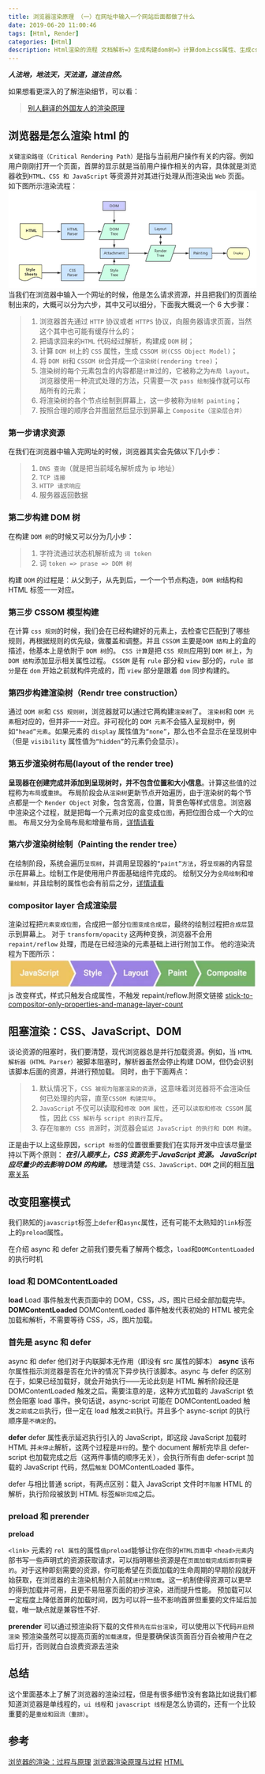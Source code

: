 ```yaml
---
title: 浏览器渲染原理 （一）在网址中输入一个网站后面都做了什么
date: 2019-06-20 11:00:46
tags: [Html, Render]
categories: [Html]
description: Html渲染的流程 文档解析=》生成构建dom树=》计算dom上css属性、生成cssom树=》渲染=》合成=》绘制图形。同时reflow、repaint是发生在什么那个阶段。为什么css要写在头部，js现在底部。
---
```


**_人法地，地法天，天法道，道法自然。_**

如果想看更深入的了解渲染细节，可以看：

> [别人翻译的外国友人的渲染原理](https://www.html5rocks.com/zh/tutorials/internals/howbrowserswork/#Layout)

## 浏览器是怎么渲染 html 的

`关键渲染路径（Critical Rendering Path）`是指与当前用户操作有关的内容。例如用户刚刚打开一个页面，首屏的显示就是当前用户操作相关的内容，具体就是浏览器收到`HTML、CSS 和 JavaScript` 等资源并对其进行处理从而渲染出 `Web` 页面。
如下图所示渲染流程：
![bowser-render](./html-browser-render/bowser-render.png)
当我们在浏览器中输入一个网址的时候，他是怎么请求资源，并且把我们的页面绘制出来的，大概可以分为六步，其中又可以细分，下面我大概说一个 6 大步骤：

> 1. 浏览器首先通过 `HTTP` 协议或者 `HTTPS` 协议，向服务器请求页面，当然这个其中也可能有缓存什么的；
> 2. 把请求回来的`HTML` 代码经过解析，构建成 `DOM` 树；
> 3. 计算 `DOM 树`上的 `CSS` 属性，生成 `CSSOM 树(CSS Object Model)`；
> 4. 将 `DOM 树`和 `CSSOM 树`合并成一个`渲染树(rendering tree)`；
> 5. 渲染树的每个元素包含的内容都是`计算`过的，它被称之为`布局 layout`。浏览器使用一种流式处理的方法，只需要一次 `pass 绘制`操作就可以布局所有的元素；
> 6. 将渲染树的各个节点绘制到屏幕上，这一步被称为`绘制 painting`；
> 7. 按照合理的顺序合并图层然后显示到屏幕上 `Composite（渲染层合并）`

### 第一步请求资源

在我们在浏览器中输入完网址的时候，浏览器其实会先做以下几小步：

> 1. `DNS 查询`（就是把当前域名解析成为 ip 地址）
> 2. `TCP 连接`
> 3. `HTTP 请求响应`
> 4. 服务器返回数据

### 第二步构建 DOM 树

在构建 `DOM 树`的时候又可以分为几小步：

> 1. 字符流通过状态机解析成为 `词 token`
> 2. 词 `token => prase => DOM 树`

构建 `DOM` 的过程是：从父到子，从先到后，一个一个节点构造，`DOM 树`结构和 HTML 标签一一对应。

### 第三步 CSSOM 模型构建

在计算 `css 规则`的时候，我们会在已经构建好的元素上，去检查它匹配到了哪些规则，再根据规则的优先级，做覆盖和调整。并且 `CSSOM` 主要是`DOM 结构`上的盒的描述，他基本上是依附于 `DOM 树`的。
`CSS 计算`是把 `CSS 规则`应用到 `DOM 树`上，为 `DOM 结构`添加显示相关属性过程。
`CSSOM` 是有 `rule` 部分和 `view` 部分的，`rule 部分`是在 `dom` 开始之前就构件完成的，而 `view` 部分是跟着 `dom` 同步构建的。

### 第四步构建渲染树（Rendr tree construction）

通过 `DOM 树`和 `CSS 规则树`，浏览器就可以通过它两构建`渲染树`了。
`渲染树`和 `DOM 元素`相对应的，但并非一一对应。非可视化的 `DOM 元素`不会插入呈现树中，例如`“head”元素`。如果元素的 `display` 属性值为`“none”`，那么也不会显示在呈现树中（但是 `visibility` 属性值为`“hidden”`的元素仍会显示）。

### 第五步渲染树布局(layout of the render tree)

**呈现器在创建完成并添加到呈现树时，并不包含位置和大小信息**。计算这些值的过程称为`布局`或`重排`。
布局阶段会从`渲染树`更新节点开始遍历，由于渲染树的每个节点都是一个 `Render Object` 对象，包含宽高，位置，背景色等样式信息。浏览器中渲染这个过程，就是把每一个元素对应的盒变成`位图`，再把位图合成一个大的`位图`。
布局又分为全局布局和增量布局，[详情请看](https://www.html5rocks.com/zh/tutorials/internals/howbrowserswork/#Layout)

### 第六步渲染树绘制（Painting the render tree）

在绘制阶段，系统会遍历`呈现树`，并调用呈现器的`“paint”方法`，将`呈现器`的内容显示在屏幕上。绘制工作是使用用户界面基础组件完成的。
绘制又分为`全局绘制`和`增量绘制`，并且绘制的属性也会有前后之分，[详情请看](https://www.html5rocks.com/zh/tutorials/internals/howbrowserswork/)

### compositor layer 合成渲染层

渲染过程把`元素变成位图`，合成把一部分`位图变成合成层`，最终的绘制过程把`合成层`显示到屏幕上。
对于 `transform/opacity` 这两种变换，浏览器不会用 `repaint/reflow` 处理，而是在已经渲染的元素基础上进行附加工作。
他的渲染流程为下图所示：
![只执行 compositor](./html-browser-render/reflow-repaint-1-1.png)
js 改变样式，样式只触发合成属性，不触发 repaint/reflow.附原文链接
[stick-to-compositor-only-properties-and-manage-layer-count](https://developers.google.com/web/fundamentals/performance/rendering/stick-to-compositor-only-properties-and-manage-layer-count)

## 阻塞渲染：CSS、JavaScript、DOM

谈论资源的阻塞时，我们要清楚，现代浏览器总是并行加载资源。例如，当 `HTML 解析器（HTML Parser）`被脚本阻塞时，解析器虽然会停止构建 DOM，但仍会识别该脚本后面的资源，并进行预加载。
同时，由于下面两点：

> 1. 默认情况下，`CSS 被视为阻塞渲染的资源`，这意味着浏览器将不会渲染任何已处理的内容，直至`CSSOM 构建完毕`。
> 2. `JavaScrip`t 不仅可以读取和`修改 DOM 属性`，还可以`读取和修改 CSSOM` 属性，因此 `CSS 解析`与 `script 的执行`互斥。
> 3. 存在`阻塞的 CSS 资源`时，浏览器会`延迟 JavaScript 的执行和 DOM 构建`。

正是由于以上这些原因，`script 标签`的位置很重要我们在实际开发中应该尽量坚持以下两个原则：
**_在引入顺序上，CSS 资源先于 JavaScript 资源。_**
**_JavaScript 应尽量少的去影响 DOM 的构建。_**
想理清楚 `CSS、JavaScript、DOM` 之间的相互[阻塞关系](http://asyncnode/blog/html/render/html-browser-render.html)

## 改变阻塞模式

我们熟知的`javascript`标签上`defer`和`async`属性，还有可能不太熟知的`link`标签上的`preload`属性。

在介绍 async 和 defer 之前我们要先看了解两个概念，`load`和`DOMContentLoaded`的执行时机

### load 和 DOMContentLoaded

**load**
Load 事件触发代表页面中的 DOM，CSS，JS，图片已经全部加载完毕。
**DOMContentLoaded**
DOMContentLoaded 事件触发代表初始的 HTML 被完全加载和解析，不需要等待 CSS，JS，图片加载。

### 首先是 async 和 defer

async 和 defer 他们对于内联脚本无作用（即没有 src 属性的脚本）
**async**
该布尔属性指示浏览器是否在允许的情况下异步执行该脚本。async 与 defer 的区别在于，如果已经加载好，就会开始执行——无论此刻是 HTML 解析阶段还是 DOMContentLoaded 触发之后。需要注意的是，这种方式加载的 JavaScript 依然会阻塞 load 事件。换句话说，async-script 可能在 DOMContentLoaded 触发`之前或之后`执行，但一定在 load 触发`之前`执行。并且多个 async-script 的执行顺序是`不确定`的。

**defer**
defer 属性表示延迟执行引入的 JavaScript，即这段 JavaScript 加载时 HTML 并`未停止`解析，这两个过程是`并行`的。整个 document 解析完毕且 defer-script 也加载完成之后（这两件事情的顺序无关），会执行所有由 defer-script 加载的 JavaScript 代码，然后`触发` DOMContentLoaded 事件。

defer 与相比普通 script，有两点区别：载入 JavaScript 文件时`不阻塞` HTML 的解析，执行阶段被放到 HTML 标签`解析完成`之后。

### preload 和 prerender

**preload**

`<link>` 元素的 `rel 属性`的属性`值preload`能够让你在你的`HTML页面`中 `<head>元素`内部书写一些声明式的资源获取请求，可以指明哪些资源是在`页面加载完成后即刻需要的`。对于这种即刻需要的资源，你可能希望在页面加载的生命周期的早期阶段就开始获取，在浏览器的主渲染机制介入前就`进行预加载`。这一机制使得资源可以更早的得到加载并可用，且更不易阻塞页面的初步渲染，进而提升性能。
预加载可以一定程度上降低首屏的加载时间，因为可以将一些不影响首屏但重要的文件延后加载，唯一缺点就是兼容性不好.

**prerender**
可以通过预渲染将下载的文件`预先在后台渲染`，可以使用以下代码`开启预渲染`
预渲染虽然可以提高页面的`加载速度`，但是要确保该页面百分百会被用户在之后打开，否则就白白浪费资源去渲染

## 总结

这个里面基本上了解了浏览器的渲染过程，但是有很多细节没有套路比如说我们都知道浏览器是单线程的，`ui 线程`和 `javascript 线程`是怎么协调的，还有一个比较重要的是`重绘和回流（重排）`。

## 参考

[浏览器的渲染：过程与原理](https://juejin.im/entry/59e1d31f51882578c3411c77)
[浏览器渲染原理与过程](https://www.imooc.com/article/40004)
[HTML <script> 元素用于嵌入或引用可执行脚本。](https://developer.mozilla.org/zh-CN/docs/Web/HTML/Element/script)
[浏览器的工作原理：新式网络浏览器幕后揭秘](https://www.html5rocks.com/zh/tutorials/internals/howbrowserswork/#Layout)
[重绘，回流和合成，了解基本浏览器绘制帮你优化页面性能](https://zhuanlan.zhihu.com/p/23428399)
